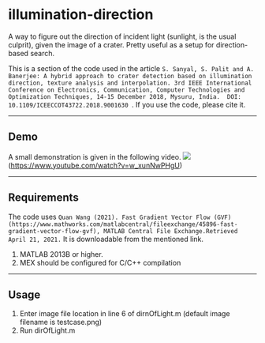 # illumination-direction

A way to figure out the direction of incident light (sunlight, is the usual culprit), given the image of a crater.
Pretty useful as a setup for direction-based search.


This is a section of the code used in the article 
`S. Sanyal, S. Palit and A. Banerjee: A hybrid approach to crater detection based on illumination direction, texture analysis and interpolation. 3rd IEEE International Conference on Electronics, Communication, Computer Technologies and Optimization Techniques, 14-15 December 2018, Mysuru, India.  DOI: 10.1109/ICEECCOT43722.2018.9001630 `. If you use the code, please cite it.

---

## Demo
A small demonstration is given in the following video.
![](https://img.youtube.com/vi/watch?v=w_xunNwPHgU/0.jpg)(https://www.youtube.com/watch?v=w_xunNwPHgU)

---
## Requirements
The code uses 
` Quan Wang (2021). Fast Gradient Vector Flow (GVF) (https://www.mathworks.com/matlabcentral/fileexchange/45896-fast-gradient-vector-flow-gvf), MATLAB Central File Exchange.Retrieved April 21, 2021. `
It is downloadable from the mentioned link.
 
 1. MATLAB 2013B or higher.
 2. MEX should be configured for C/C++ compilation

---
## Usage
 
 1. Enter image file location in line 6 of dirnOfLight.m (default image filename is testcase.png)
 2. Run dirOfLight.m 

